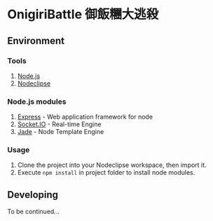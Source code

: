 # OnigiriBattle 御飯糰大逃殺

## Environment

### Tools

1. [Node.js](http://nodejs.org)
2. [Nodeclipse](http://www.nodeclipse.org/updates/)

### Node.js modules

1. [Express](http://expressjs.com) - Web application framework for node
2. [Socket.IO](http://socket.io) - Real-time Engine
3. [Jade](http://jade-lang.com) - Node Template Engine

### Usage

1. Clone the project into your Nodeclipse workspace, then import it.
2. Execute `npm install` in project folder to install node modules.

## Developing

To be continued...
